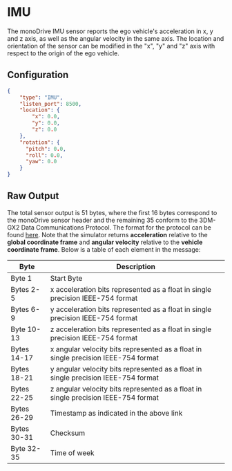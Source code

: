 # IMU

The monoDrive IMU sensor reports the ego vehicle's acceleration in x, y and z 
axis, as well as the angular velocity in the same axis. The location and 
orientation of the sensor can be modified in the "x", "y" and "z" axis with 
respect to the origin of the ego vehicle.

## Configuration

```json
{
    "type": "IMU",
    "listen_port": 8500,
    "location": {
        "x": 0.0,
        "y": 0.0,
        "z": 0.0
    },
    "rotation": {
      "pitch": 0.0,
      "roll": 0.0,
      "yaw": 0.0
    }
}
```

## Raw Output

The total sensor output is 51 bytes, where the first 16 bytes correspond to the 
monoDrive sensor header and the remaining 35 conform to the 3DM-GX2 Data 
Communications Protocol. The format for the protocol can be found 
[here](http://files.microstrain.com/dcp/Inertia-Link-3DM-GX2-data-communications-protocol.pdf). 
Note that the simulator returns **acceleration** relative to the 
**global coordinate frame** and **angular velocity** relative to the 
**vehicle coordinate frame**. Below is a table of each element in the message:

| Byte  | Description   |
| ------------ | ------------ |
|Byte 1  | Start Byte |
|Bytes 2-5 | x acceleration bits represented as a float in single precision IEEE-754 format |
|Bytes 6-9 | y acceleration bits represented as a float in single precision IEEE-754 format |
|Byte 10-13 | z acceleration bits represented as a float in single precision IEEE-754 format |
|Bytes 14-17 | x angular velocity bits represented as a float in single precision IEEE-754 format |
|Bytes 18-21 | y angular velocity bits represented as a float in single precision IEEE-754 format |
|Bytes 22-25 | z angular velocity bits represented as a float in single precision IEEE-754 format |
|Bytes 26-29 | Timestamp as indicated in the above link |
|Bytes 30-31 | Checksum |
|Byte 32-35| Time of week |

<p>&nbsp;</p>